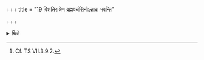 +++
title = "19 विंशतिरात्रेण ब्रह्मवर्चसिनोऽन्नादा भवन्ति"

+++

<details><summary>थिते</summary>

19. (The performers) become possessors of Brahman-splendour and eaters of food by (performing) the twenty-day sacrificial-session.[^1]  

[^1]: Cf. TS VII.3.9.2. 
</details>
